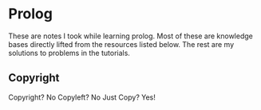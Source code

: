 Prolog
===

These are notes I took while learning prolog. Most of these are
knowledge bases directly lifted from the resources listed below.
The rest are my solutions to problems in the tutorials.

Copyright
---

Copyright? No
Copyleft?  No
Just Copy? Yes!